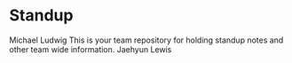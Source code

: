 # Standup
Michael Ludwig
This is your team repository for holding standup notes and other team wide information. 
Jaehyun Lewis
